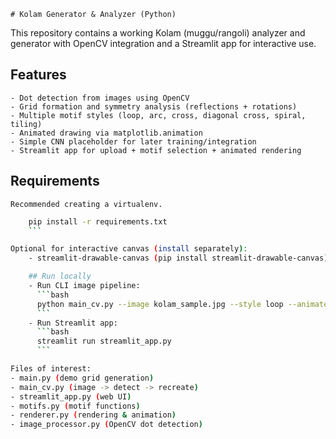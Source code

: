     # Kolam Generator & Analyzer (Python)

This repository contains a working Kolam (muggu/rangoli) analyzer and generator with OpenCV integration and a Streamlit app for interactive use.

## Features
    - Dot detection from images using OpenCV
    - Grid formation and symmetry analysis (reflections + rotations)
    - Multiple motif styles (loop, arc, cross, diagonal cross, spiral, tiling)
    - Animated drawing via matplotlib.animation
    - Simple CNN placeholder for later training/integration
    - Streamlit app for upload + motif selection + animated rendering

## Requirements
    Recommended creating a virtualenv.

```bash
    pip install -r requirements.txt
    ```

Optional for interactive canvas (install separately):
    - streamlit-drawable-canvas (pip install streamlit-drawable-canvas)

    ## Run locally
    - Run CLI image pipeline:
      ```bash
      python main_cv.py --image kolam_sample.jpg --style loop --animate True
      ```
    - Run Streamlit app:
      ```bash
      streamlit run streamlit_app.py
      ```

Files of interest:
- main.py (demo grid generation)
- main_cv.py (image -> detect -> recreate)
- streamlit_app.py (web UI)
- motifs.py (motif functions)
- renderer.py (rendering & animation)
- image_processor.py (OpenCV dot detection)
